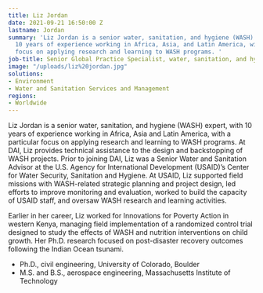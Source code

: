 ```yaml
---
title: Liz Jordan
date: 2021-09-21 16:50:00 Z
lastname: Jordan
summary: 'Liz Jordan is a senior water, sanitation, and hygiene (WASH) expert, with
  10 years of experience working in Africa, Asia, and Latin America, with a particular
  focus on applying research and learning to WASH programs. '
job-title: Senior Global Practice Specialist, water, sanitation, and hygiene
image: "/uploads/liz%20jordan.jpg"
solutions:
- Environment
- Water and Sanitation Services and Management
regions:
- Worldwide
---
```


Liz Jordan is a senior water, sanitation, and hygiene (WASH) expert, with 10 years of experience working in Africa, Asia and Latin America, with a particular focus on applying research and learning to WASH programs. At DAI, Liz provides technical assistance to the design and backstopping of WASH projects. Prior to joining DAI, Liz was a Senior Water and Sanitation Advisor at the U.S. Agency for International Development (USAID)’s Center for Water Security, Sanitation and Hygiene. At USAID, Liz supported field missions with WASH-related strategic planning and project design, led efforts to improve monitoring and evaluation, worked to build the capacity of USAID staff, and oversaw WASH research and learning activities.

Earlier in her career, Liz worked for Innovations for Poverty Action in western Kenya, managing field implementation of a randomized control trial designed to study the effects of WASH and nutrition interventions on child growth. Her Ph.D. research focused on post-disaster recovery outcomes following the Indian Ocean tsunami.

* Ph.D., civil engineering, University of Colorado, Boulder 
* M.S. and B.S., aerospace engineering, Massachusetts Institute of Technology